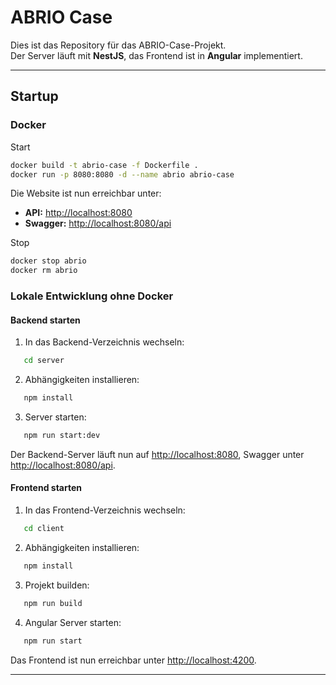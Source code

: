 # ABRIO Case

Dies ist das Repository für das ABRIO-Case-Projekt.  
Der Server läuft mit **NestJS**, das Frontend ist in **Angular** implementiert.

---

## Startup

### Docker

Start
````bash
docker build -t abrio-case -f Dockerfile .
docker run -p 8080:8080 -d --name abrio abrio-case
````

Die Website ist nun erreichbar unter:

* **API:** [http://localhost:8080](http://localhost:8080)
* **Swagger:** [http://localhost:8080/api](http://localhost:8080/api)

Stop
````bash
docker stop abrio
docker rm abrio
````

### Lokale Entwicklung ohne Docker

#### Backend starten

1. In das Backend-Verzeichnis wechseln:
````bash
   cd server
   ````
2. Abhängigkeiten installieren:
````bash
   npm install
   ````
3. Server starten:
````bash
   npm run start:dev
   ````

Der Backend-Server läuft nun auf [http://localhost:8080](http://localhost:8080), Swagger unter [http://localhost:8080/api](http://localhost:8080/api).

#### Frontend starten

1. In das Frontend-Verzeichnis wechseln:
````bash
   cd client
   ````
2. Abhängigkeiten installieren:
````bash
   npm install
   ````
3. Projekt builden:
````bash
   npm run build
   ````
4. Angular Server starten:
````bash
   npm run start
   ````

Das Frontend ist nun erreichbar unter [http://localhost:4200](http://localhost:4200).

---
